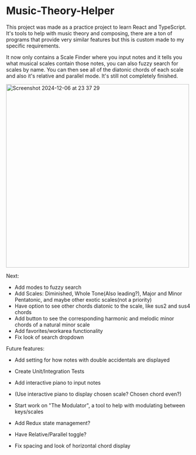 # Music-Theory-Helper

This project was made as a practice project to learn React and TypeScript. It's tools to help with music theory and composing, there are a ton of programs that provide very similar features but this is custom made to my specific requirements.

It now only contains a Scale Finder where you input notes and it tells you what musical scales contain those notes, you can also fuzzy search for scales by name. You can then see all of the diatonic chords of each scale and also it's relative and parallel mode.
It's still not completely finished.

<img width="500" alt="Screenshot 2024-12-06 at 23 37 29" src="https://github.com/user-attachments/assets/4df9833f-7580-48f4-8293-fddc5f480f30">


Next:
- Add modes to fuzzy search
- Add Scales: Diminished, Whole Tone(Also leading?), Major and Minor Pentatonic, and maybe other exotic scales(not a priority)
- Have option to see other chords diatonic to the scale, like sus2 and sus4 chords
- Add button to see the corresponding harmonic and melodic minor chords of a natural minor scale
- Add favorites/workarea functionality
- Fix look of search dropdown

Future features:
- Add setting for how notes with double accidentals are displayed
- Create Unit/Integration Tests
- Add interactive piano to input notes
- (Use interactive piano to display chosen scale? Chosen chord even?)
- Start work on "The Modulator", a tool to help with modulating between keys/scales
- Add Redux state management?
- Have Relative/Parallel toggle?

- Fix spacing and look of horizontal chord display